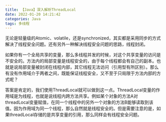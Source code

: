 ```yaml
---
title: 【Java】深入解析ThreadLocal
date: 2022-01-20 14:21:42
categories: Java
tags: 多线程
---
```


无论是轻量级的Atomic、volatile，还是synchronized，其实都是采用同步的方式解决了线程安全问题。还有另外一种解决线程安全问题的思路，线程封闭。

如果你有一个全局共享的变量，那么多线程并发的时候，对这个共享变量的访问是不安全的。方法内的局部变量是线程安全的，由于每个线程都会有自己的副本。也就是说局部变量被封闭在线程内部，其它线程无法访问（引用型有所区别）。那么有没有作用域介于两者之间，既能保证线程安全，又不至于只局限于方法内部的方式呢？

答案是肯定的，我们使用ThreadLocal就可以做到这一点。ThreadLocal变量的作用域是为线程，也就是说线程内跨方法共享。例如某个对象的方法A对threadLocal变量赋值，在同一个线程中的另外一个对象的方法B能够读取到该值。因为作用域为同一个线程，那么自然就是线程安全的。但是需要注意的是，如果threadLocal存储的是共享变量的引用，那么同样会有线程安全问题。